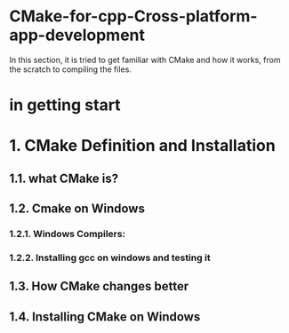 # CMake-for-cpp-Cross-platform-app-development
In this section, it is tried to get familiar with CMake and how it works, from the scratch to compiling the files.

# **in getting start**
# 1. CMake Definition and Installation

## 1.1. what  CMake is? 

## 1.2. Cmake on Windows
### 1.2.1. Windows Compilers:
### 1.2.2. Installing gcc on windows and testing it

## 1.3. How CMake changes better 

## 1.4. Installing CMake on Windows 


